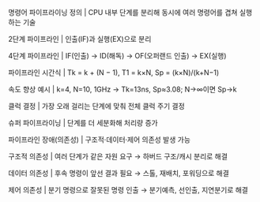 명령어 파이프라이닝 정의 | CPU 내부 단계를 분리해 동시에 여러 명령어를 겹쳐 실행하는 기술

2단계 파이프라인 | 인출(IF)과 실행(EX)으로 분리

4단계 파이프라인 | IF(인출) → ID(해독) → OF(오퍼랜드 인출) → EX(실행)

파이프라인 시간식 | Tk = k + (N − 1), T1 = k×N, Sp = (k×N)/(k+N−1)

속도 향상 예시 | k=4, N=10, 1GHz → Tk=13ns, Sp≈3.08; N→∞이면 Sp→k

클럭 결정 | 가장 오래 걸리는 단계에 맞춰 전체 클럭 주기 결정

슈퍼 파이프라이닝 | 단계를 더 세분화해 처리량 증가

파이프라인 장애(의존성) | 구조적·데이터·제어 의존성 발생 가능

구조적 의존성 | 여러 단계가 같은 자원 요구 → 하버드 구조/캐시 분리로 해결

데이터 의존성 | 후속 명령이 앞선 결과 필요 → 스톨, 재배치, 포워딩으로 해결

제어 의존성 | 분기 명령으로 잘못된 명령 인출 → 분기예측, 선인출, 지연분기로 해결


